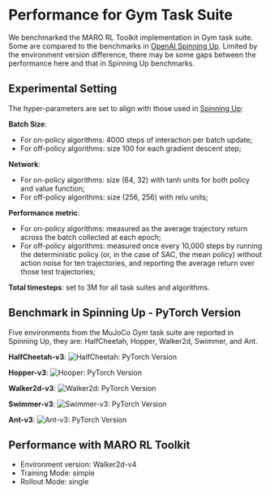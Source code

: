# Performance for Gym Task Suite

We benchmarked the MARO RL Toolkit implementation in Gym task suite.
Some are compared to the benchmarks in [OpenAI Spinning Up](https://spinningup.openai.com/en/latest/spinningup/bench.html#).
Limited by the environment version difference<!-- and some others?-->,
there may be some gaps between the performance here and that in Spinning Up benchmarks.

## Experimental Setting

The hyper-parameters are set to align with those used in [Spinning Up](https://spinningup.openai.com/en/latest/spinningup/bench.html#experiment-details):

**Batch Size**:

- For on-policy algorithms: 4000 steps of interaction per batch update;
- For off-policy algorithms: size 100 for each gradient descent step;

**Network**:

- For on-policy algorithms: size (64, 32) with tanh units for both policy and value function;
- For off-policy algorithms: size (256, 256) with relu units;

**Performance metric**:

- For on-policy algorithms: measured as the average trajectory return across the batch collected at each epoch;
- For off-policy algorithms: measured once every 10,000 steps by running the deterministic policy (or, in the case of SAC, the mean policy) without action noise for ten trajectories, and reporting the average return over those test trajectories;

**Total timesteps**: set to 3M for all task suites and algorithms.

## Benchmark in Spinning Up - PyTorch Version

Five environments from the MuJoCo Gym task suite are reported in Spinning Up, they are: HalfCheetah, Hopper, Walker2d, Swimmer, and Ant.

**HalfCheetah-v3**:
![HalfCheetah: PyTorch Version](https://spinningup.openai.com/en/latest/_images/pytorch_halfcheetah_performance.svg)

**Hopper-v3**:
![Hooper: PyTorch Version](https://spinningup.openai.com/en/latest/_images/pytorch_hopper_performance.svg)

**Walker2d-v3**:
![Walker2d: PyTorch Version](https://spinningup.openai.com/en/latest/_images/pytorch_walker2d_performance.svg)

**Swimmer-v3**:
![Swimmer-v3: PyTorch Version](https://spinningup.openai.com/en/latest/_images/pytorch_swimmer_performance.svg)

**Ant-v3**:
![Ant-v3: PyTorch Version](https://spinningup.openai.com/en/latest/_images/pytorch_ant_performance.svg)

## Performance with MARO RL Toolkit

- Environment version: Walker2d-v4
- Training Mode: simple
- Rollout Mode: single
